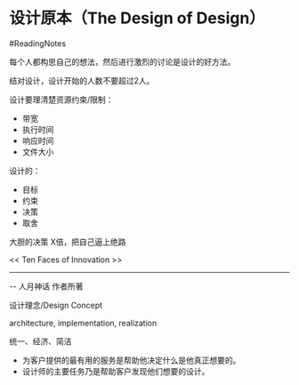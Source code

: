 # 设计原本（The Design of Design） #

 #ReadingNotes

每个人都构思自己的想法，然后进行激烈的讨论是设计的好方法。
 
结对设计，设计开始的人数不要超过2人。
 
设计要理清楚资源约束/限制：

- 带宽
- 执行时间
- 响应时间
- 文件大小
 
 
设计的：

- 目标
- 约束
- 决策
- 取舍

大胆的决策
X倍，把自己逼上绝路
 
<< Ten Faces of Innovation >>
 
--------

-- 人月神话 作者所著

设计理念/Design Concept

architecture, implementation, realization

统一、经济、简洁

- 为客户提供的最有用的服务是帮助他决定什么是他真正想要的。
- 设计师的主要任务乃是帮助客户发现他们想要的设计。
